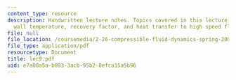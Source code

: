 ```yaml
---
content_type: resource
description: Handwritten lecture notes. Topics covered in this lecture include adiabatic
  wall temperature, recovery factor, and heat transfer to high speed flow.
file: null
file_location: /coursemedia/2-26-compressible-fluid-dynamics-spring-2004/e7a00a5ab0933acb95b28efca15a5b96_lec9.pdf
file_type: application/pdf
resourcetype: Document
title: lec9.pdf
uid: e7a00a5a-b093-3acb-95b2-8efca15a5b96
---
```

